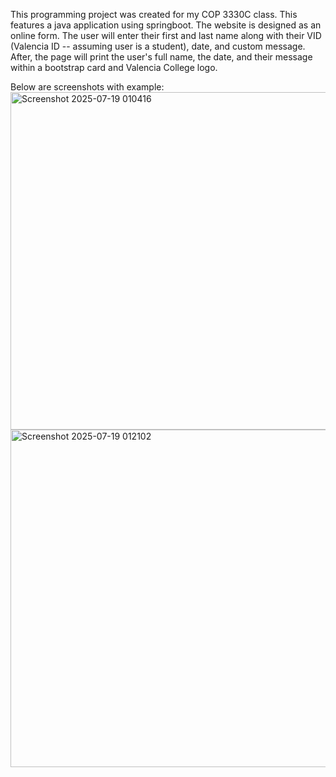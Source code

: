 This programming project was created for my COP 3330C class. This features a java application using springboot. The website is designed as an online form. The user will
enter their first and last name along with their VID (Valencia ID -- assuming user is a student), date, and custom message. After, the page will print the user's 
full name, the date, and their message within a bootstrap card and Valencia College logo.

Below are screenshots with example:
<img width="960" height="540" alt="Screenshot 2025-07-19 010416" src="https://github.com/user-attachments/assets/e568b2f6-9d9e-4429-a1d6-5d9bd26108a6" />
<img width="960" height="540" alt="Screenshot 2025-07-19 012102" src="https://github.com/user-attachments/assets/4e95836e-3d12-40fc-b421-8d318ca5c6f6" />

